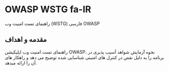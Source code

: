 # OWASP WSTG fa-IR
راهنمای تست امنیت وب (WSTG) فارسی OWASP


## مقدمه و اهداف
راهنمای تست امنیت وب اپلیکیشن OWASP، نحوه آزمایش شواهد آسیب پذیری در برنامه را به دلیل نقص در کنترل های امنیتی شناسایی شده توضیح می دهد و راهکار های آن را ارائه میدهد.

